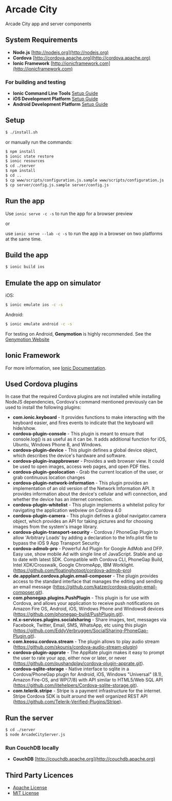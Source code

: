 
# Arcade City
Arcade City app and server components

## System Requirements
* **Node.js** [http://nodejs.org](http://nodejs.org)
* **Cordova** [http://cordova.apache.org](http://cordova.apache.org)
* **Ionic Framework** [http://ionicframework.com](http://ionicframework.com)

### For building and testing
* **Ionic Command Line Tools** [Setup Guide](https://www.npmjs.com/package/ionic)
* **iOS Development Platform** [Setup Guide](http://cordova.apache.org/docs/en/5.1.1/guide/platforms/ios/index.html)
* **Android Development Platform** [Setup Guide](http://cordova.apache.org/docs/en/5.1.1/guide/platforms/android/index.html)

 
## Setup
```bash
$ ./install.sh
```
or manually run the commands:


```bash
$ npm install
$ ionic state restore
$ ionic resources
$ cd ./server
$ npm install
$ cd ..
$ cp www/scripts/configuration.js.sample www/scripts/configuration.js
$ cp server/config.js.sample server/config.js
```

## Run the app
Use `ionic serve -c -s` to run the app for a browser preview

or

use `ionic serve --lab -c -s` to run the app in a browser on two platforms at the same time.

## Build the app

```bash
$ ionic build ios
```

## Εmulate the app on simulator
iOS:

```bash
$ ionic emulate ios -c -s
```

Android:

```bash
$ ionic emulate android -c -s
```


For testing on Android, **Genymotion** is highly recommended.  See the [Genymotion Website](http://www.genymotion.com)

## Ionic Framework
For more information, see [Ionic Documentation](http://ionicframework.com/docs/).

## Used Cordova plugins
In case that the required Cordova plugins are not installed while installing NodeJS dependencies, Cordova's command mentioned previously can be used to install the following plugins:

* **com.ionic.keyboard** - It provides functions to make interacting with the keyboard easier, and fires events to indicate that the keyboard will hide/show.
* **cordova-plugin-console** - This plugin is meant to ensure that console.log() is as useful as it can be. It adds additional function for iOS, Ubuntu, Windows Phone 8, and Windows.
* **cordova-plugin-device** - This plugin defines a global device object, which describes the device's hardware and software.
* **cordova-plugin-inappbrowser** - Provides a web browser view. It could be used to open images, access web pages, and open PDF files.
* **cordova-plugin-geolocation** - Grab the current location of the user, or grab continuous location changes
* **cordova-plugin-network-information** - This plugin provides an implementation of an old version of the Network Information API. It provides information about the device's cellular and wifi connection, and whether the device has an internet connection.
* **cordova-plugin-whitelist** - This plugin implements a whitelist policy for navigating the application webview on Cordova 4.0
* **cordova-plugin-camera** - This plugin defines a global navigator.camera object, which provides an API for taking pictures and for choosing images from the system's image library.
* **cordova-plugin-transport-security** - Cordova / PhoneGap Plugin to allow 'Arbitrary Loads' by adding a declaration to the Info.plist file to bypass the iOS 9 App Transport Security
* **cordova-admob-pro** - Powerful Ad Plugin for Google AdMob and DFP. Easy use, show mobile Ad with single line of JavaScript. Stable and up to date with latest SDK. Compatible with Cordova CLI, PhoneGap Build, Intel XDK/Crosswalk, Google ChromeApp, IBM Worklight. (https://github.com/floatinghotpot/cordova-admob-pro)
* **de.appplant.cordova.plugin.email-composer** - The plugin provides access to the standard interface that manages the editing and sending an email message (https://github.com/katzer/cordova-plugin-email-composer.git).
* **com.phonegap.plugins.PushPlugin** - This plugin is for use with Cordova, and allows your application to receive push notifications on Amazon Fire OS, Android, iOS, Windows Phone and Windows8 devices (https://github.com/phonegap-build/PushPlugin.git).
* **nl.x-services.plugins.socialsharing** - Share images, text, messages via Facebook, Twitter, Email, SMS, WhatsApp, etc using this plugin (https://github.com/EddyVerbruggen/SocialSharing-PhoneGap-Plugin.git).
* **com.keosu.cordova.stream** - The plugin allows to play audio stream (https://github.com/skounis/cordova-audio-stream-plugin)
* **cordova-plugin-apprate** - The AppRate plugin makes it easy to prompt the user to rate your app, either now or later, or never (https://github.com/pushandplay/cordova-plugin-apprate.git).
* **cordova-sqlite-storage** - Native interface to sqlite in a Cordova/PhoneGap plugin for Android, iOS, Windows "Universal" (8.1), Amazon Fire-OS, and WP(7/8) with API similar to HTML5/Web SQL API (https://github.com/litehelpers/Cordova-sqlite-storage.git).
* **com.telerik.stripe** - Stripe is a payment infrastructure for the internet. Stripe Cordova SDK is built around the well organized REST API (https://github.com/Telerik-Verified-Plugins/Stripe).

## Run the server
```bash
$ cd ./server
$ node ArcadeCityServer.js
```
### Run CouchDB locally
* **CouchDB** [http://couchdb.apache.org](http://couchdb.apache.org)

## Third Party Licences
* [Apache License](http://www.apache.org/licenses/)
* [MIT License](https://opensource.org/licenses/MIT)

